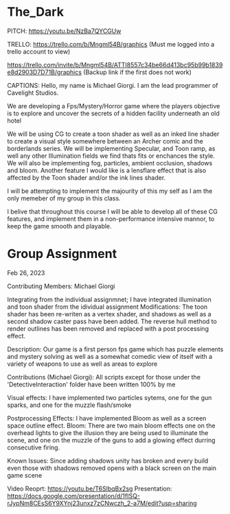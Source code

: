 # The_Dark
PITCH:
https://youtu.be/NzBa7QYCGUw

TRELLO:
https://trello.com/b/Mngml54B/graphics  (Must me logged into a trello account to view)

https://trello.com/invite/b/Mngml54B/ATTI8557c34be66d413bc95b99b1839e8d2903D7D71B/graphics  (Backup link if the first does not work)

CAPTIONS:
Hello, my name is Michael Giorgi. I am the lead programmer of Cavelight Studios. 

We are developing a Fps/Mystery/Horror game where the players objective is to explore and uncover the secrets of a hidden facility underneath an old hotel

We will be using CG to create a toon shader as well as an inked line shader to create a visual style somewhere between an Archer comic and the borderlands series. We will be implementing Specular, and Toon ramp, as well any other Illumination fields we find thats fits or enchances the style. We will also be implementing fog, particles, ambient occlusion, shadows and bloom. Another feature I would like is a lensflare effect that is also affected by the Toon shader and/or the ink lines shader.

I will be attempting to implement the majourity of this my self as I am the only memeber of my group in this class.

I belive that throughout this course I will be able to develop all of these CG features, and implement them in a non-performance intensive mannor, to keep the game smooth and playable.


# Group Assignment
Feb 26, 2023

Contributing Members: Michael Giorgi

Integrating from the individual assignmnet; I have integrated illumination and toon shader from the idividual assignment
Modifications: The toon shader has been re-writen as a vertex shader, and shadows as well as a second shadow caster pass have been added. The reverse hull method to render outlines has been removed and replaced with a post processing effect.

Description: Our game is a first person fps game which has puzzle elements and mystery solving as well as a somewhat comedic view of itself with a variety of weapons to use as well as areas to explore

Contributions (Michael Giorgi): All scripts except for those under the 'DetectiveInteraction' folder have been written 100% by me

Visual effects: I have implemented two particles sytems, one for the gun sparks, and one for the muzzle flash/smoke

Postprocessing Effects: I have implemented Bloom as well as a screen space outline effect.
Bloom: There are two main bloom effects one on the overhead lights to give the illusion they are being used to illuminate the scene, and one on the muzzle of the guns to add a glowing effect durring consecutive firing.

Known Issues: Since adding shadows unity has broken and every build even those with shadows removed opens with a black screen on the main game scene

Video Reoprt: https://youtu.be/T6SlbqBx2sg
Presentation: https://docs.google.com/presentation/d/1fISQ-rJypNm8CEsS6Y9XYnj23unxz7zCNwczh_2-a7M/edit?usp=sharing

